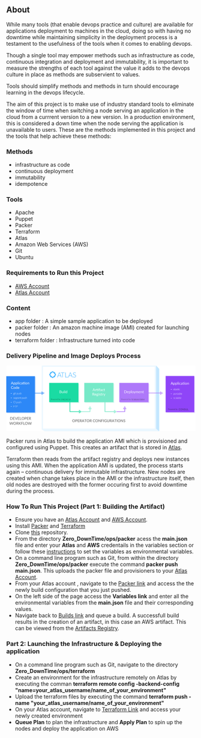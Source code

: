## About

While many tools (that enable devops practice and culture) are available for applications deployment to machines in the cloud, doing so with having no downtime while maintaining simplicity in the deployment process is a testament to the usefulness of the tools when it comes to enabling devops.

Though a single tool may empower methods such as infrastructure as code, continuous integration and deployment and immutability, it is important to measure the strengths of each tool against the value it adds to the devops culture in place as methods are subservient to values.

Tools should simplify methods and methods in turn should encourage learning in the devops lifecycle.

The aim of this project is to make use of industry standard tools to eliminate the window of time  when switching a node serving an application in the cloud from a currrent version to a new version. In a production environment, this is considered a down time when the node serving the application is unavailable to users. These are the methods implemented in this project and the tools that help achieve these methods:


### Methods
- infrastructure as code
- continuous deployment
- immutability
- idempotence

### Tools
- Apache
- Puppet
- Packer
- Terraform
- Atlas
- Amazon Web Services (AWS)
- Git
- Ubuntu

### Requirements to Run this Project
- [AWS Account](https://console.aws.amazon.com/) 
- [Atlas Account](https://atlas.hashicorp.com/account/new)

### Content
- app folder : A simple sample application to be deployed
- packer folder : An amazon machine image (AMI) created for launching nodes
- terraform folder : Infrastructure turned into code

### Delivery Pipeline and Image Deploys Process

![Delivery Flow](/workflow.jpg)

Packer runs in Atlas to build the application AMI which is provisioned and configured using Puppet. This creates an  artifact that is stored in [Atlas](https://atlas.hashicorp.com). 

Terraform then reads from the artifact registry and deploys new instances using this AMI. When the application AMI is updated, the process starts again – continuous delivery for immutable infrastructure. New nodes are created when change takes place in the AMI or the infrastructure itself, then old nodes are destroyed with the former occuring first to avoid downtime during the process.


### How To Run This Project (Part 1: Building the Artifact)
- Ensure you have an [Atlas Account](https://atlas.hashicorp.com/account/new) and [AWS Account](https://console.aws.amazon.com/).
- Install [Packer](https://www.packer.io/downloads.html) and [Terraform](https://www.terraform.io/downloads.html)
- Clone [this](https://github.com/CruzanCaramele/ZeroDownTime) repository.
- From the directory **Zero_DownTime/ops/packer** acess the **main.json** file and enter your **Atlas** and **AWS** credentails in the variables section or follow these [instructions](https://www.packer.io/docs/templates/user-variables.html) to set the variables as environmental variables.
- On a command line program such as Git, from within the directory **Zero_DownTime/ops/packer** execute the command **packer push main.json**. This uploads the packer file and provisioners to your [Atlas Account](https://atlas.hashicorp.com).
- From your Atlas account , navigate to the [Packer link](https://atlas.hashicorp.com/packer) and access the the newly build configuration that you just pushed.
- On the left side of the page access the **Variables link** and enter all the environmental variables from the **main.json** file and their corresponding values.
- Navigate back to [Builds link](https://atlas.hashicorp.com/builds) and queue a build. A successfull build results in the creation of an artifact, in this case an AWS artifact. This can be viewed from the [Artifacts Registry](https://atlas.hashicorp.com/artifacts).


### Part 2: Launching the Infrastructure & Deploying the application
- On a command line program such as Git, navigate to the directory **Zero_DownTime/ops/terraform**
- Create an environment for the infrastructure remotely on Atlas by executing the comman **terraform remote config -backend-config "name=your_atlas_username/name_of_your_environment"**
- Upload the terraform files by executing the command **terraform push -name "your_atlas_username/name_of_your_environment"**
- On your Atlas account, navigate to [Terraform Link](https://atlas.hashicorp.com/terraform) and access your newly created environment
- **Queue Plan** to plan the infrastructure and **Apply Plan** to spin up the nodes and deploy the application on AWS
